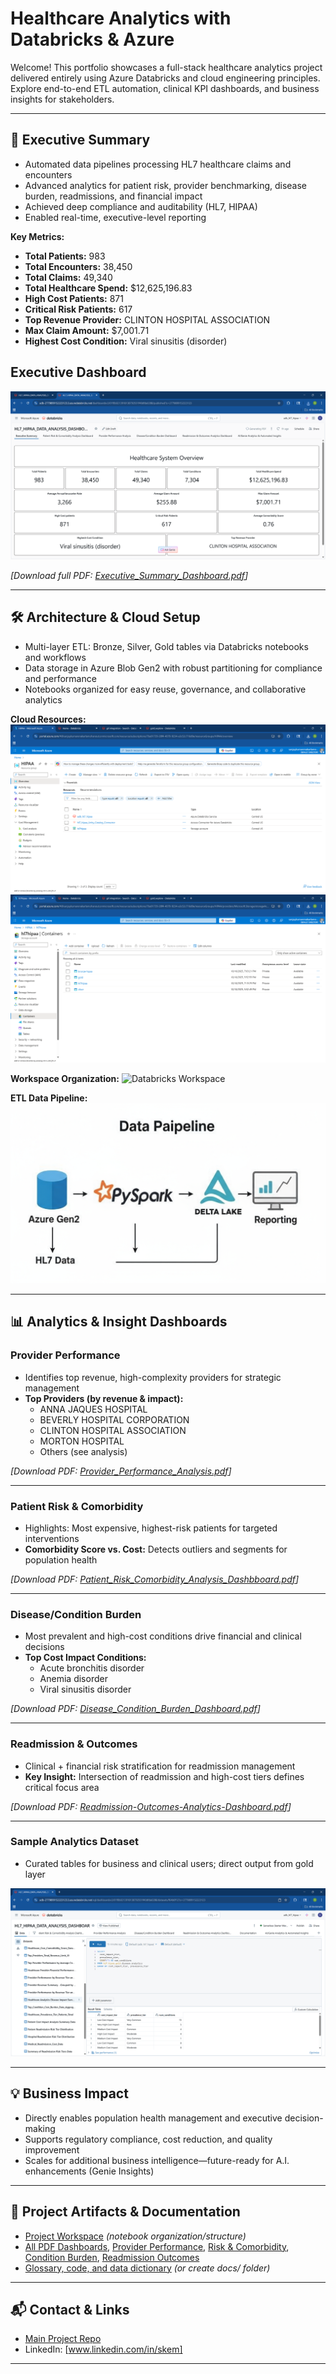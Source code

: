 # Healthcare Analytics with Databricks & Azure

Welcome! This portfolio showcases a full-stack healthcare analytics project delivered entirely using Azure Databricks and cloud engineering principles. Explore end-to-end ETL automation, clinical KPI dashboards, and business insights for stakeholders.

---

## 🚀 Executive Summary

- Automated data pipelines processing HL7 healthcare claims and encounters
- Advanced analytics for patient risk, provider benchmarking, disease burden, readmissions, and financial impact
- Achieved deep compliance and auditability (HL7, HIPAA)
- Enabled real-time, executive-level reporting

**Key Metrics:**

- **Total Patients:** 983
- **Total Encounters:** 38,450
- **Total Claims:** 49,340
- **Total Healthcare Spend:** $12,625,196.83
- **High Cost Patients:** 871
- **Critical Risk Patients:** 617
- **Top Revenue Provider:** CLINTON HOSPITAL ASSOCIATION  
- **Max Claim Amount:** $7,001.71  
- **Highest Cost Condition:** Viral sinusitis (disorder)

## Executive Dashboard

![Genie Enabled Dashboard](screenshots/genie_enabled_dashboard_hd.png)

*[Download full PDF: [Executive_Summary_Dashboard.pdf](screenshots/Executive_Summary_Dashboard.pdf)]*

---

## 🛠️ Architecture & Cloud Setup

- Multi-layer ETL: Bronze, Silver, Gold tables via Databricks notebooks and workflows
- Data storage in Azure Blob Gen2 with robust partitioning for compliance and performance
- Notebooks organized for easy reuse, governance, and collaborative analytics

**Cloud Resources:**
![Azure Resource Group](screenshots/azure_resource_group_hd.png)
![Blob Gen2 Containers](screenshots/azure_blob_storage_containers_hd.png)

**Workspace Organization:**
![Databricks Workspace](screenshots/workspace_hd.png)

**ETL Data Pipeline:**
![HL7 Data Pipeline](screenshots/hl7_data_pipeline_hd.png)

---

## 📊 Analytics & Insight Dashboards

### Provider Performance
- Identifies top revenue, high-complexity providers for strategic management
- **Top Providers (by revenue & impact):**  
  - ANNA JAQUES HOSPITAL  
  - BEVERLY HOSPITAL CORPORATION  
  - CLINTON HOSPITAL ASSOCIATION  
  - MORTON HOSPITAL  
  - Others (see analysis)

*[Download PDF: [Provider_Performance_Analysis.pdf](screenshots/Provider_Performance_Analysis.pdf)]*

---

### Patient Risk & Comorbidity
- Highlights: Most expensive, highest-risk patients for targeted interventions
- **Comorbidity Score vs. Cost:** Detects outliers and segments for population health

*[Download PDF: [Patient_Risk_Comorbidity_Analysis_Dashbboard.pdf](screenshots/Patient_Risk_Comorbidity_Analysis_Dashbboard.pdf)]*

---

### Disease/Condition Burden
- Most prevalent and high-cost conditions drive financial and clinical decisions
- **Top Cost Impact Conditions:**  
  - Acute bronchitis disorder  
  - Anemia disorder  
  - Viral sinusitis disorder

*[Download PDF: [Disease_Condition_Burden_Dashboard.pdf](screenshots/Disease_Condition_Burden_Dashboard.pdf)]*

---

### Readmission & Outcomes
- Clinical + financial risk stratification for readmission management
- **Key Insight:** Intersection of readmission and high-cost tiers defines critical focus area

*[Download PDF: [Readmission-Outcomes-Analytics-Dashboard.pdf](screenshots/Readmission-Outcomes-Analytics-Dashboard.pdf)]*

---

### Sample Analytics Dataset
- Curated tables for business and clinical users; direct output from gold layer

![Dashboard Dataset](screenshots/dashboard_dataset_view_hd.png)

---

## 💡 Business Impact

- Directly enables population health management and executive decision-making
- Supports regulatory compliance, cost reduction, and quality improvement
- Scales for additional business intelligence—future-ready for A.I. enhancements (Genie Insights)

---

## 📂 Project Artifacts & Documentation

- [Project Workspace](screenshots/workspace_hd.png) *(notebook organization/structure)*
- [All PDF Dashboards](screenshots/Executive_Summary_Dashboard.pdf), [Provider Performance](screenshots/Provider_Performance_Analysis.pdf), [Risk & Comorbidity](screenshots/Patient_Risk_Comorbidity_Analysis_Dashbboard.pdf), [Condition Burden](screenshots/Disease_Condition_Burden_Dashboard.pdf), [Readmission Outcomes](screenshots/Readmission-Outcomes-Analytics-Dashboard.pdf)
- [Glossary, code, and data dictionary](README.md) *(or create docs/ folder)*

---

## 📬 Contact & Links

- [Main Project Repo](https://github.com/EMSanjaykumar/healthcare-analytics-databricks-portfolio)
- LinkedIn: [www.linkedin.com/in/skem]

---
